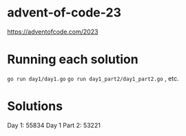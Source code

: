# advent-of-code-23
https://adventofcode.com/2023

# Running each solution
`go run day1/day1.go`
`go run day1_part2/day1_part2.go`
, etc.

# Solutions
Day 1: 55834
Day 1 Part 2: 53221